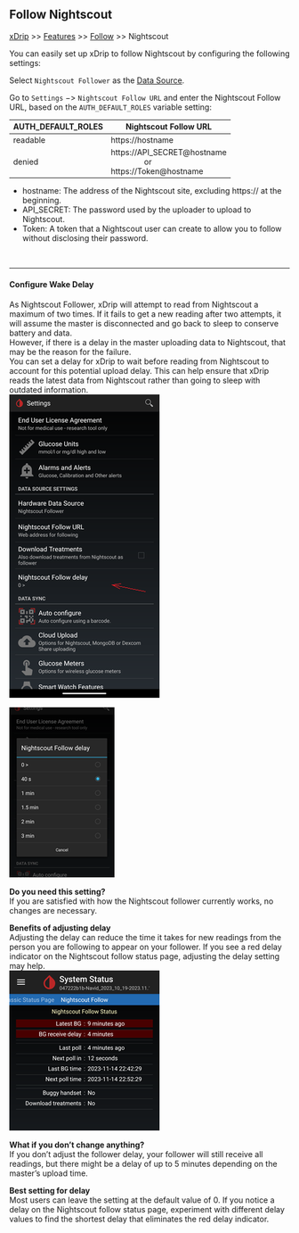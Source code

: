 ## Follow Nightscout
[xDrip](../../README.md) >> [Features](../Features_page.md) >> [Follow](../Follow_page.md) >> Nightscout  
  
You can easily set up xDrip to follow Nightscout by configuring the following settings:  
  
Select `Nightscout Follower` as the [Data Source](../HardwareDataSource.md).  
  
Go to `Settings` &#8722;> `Nightscout Follow URL` and enter the Nightscout Follow URL, based on the `AUTH_DEFAULT_ROLES` variable setting:  
  
| AUTH_DEFAULT_ROLES | Nightscout Follow URL |  
| ------------------ | --------------------- |  
| readable | https://<span>hostname</span> |  
| denied | https://<span>API_SECRET@</span>hostname <br/> &ensp;&ensp;&ensp;&ensp;&ensp;&ensp;&ensp;&ensp; or <br/> https://<span>Token@</span>hostname |  
  
* hostname: The address of the Nightscout site, excluding https:// at the beginning.  
* API_SECRET: The password used by the uploader to upload to Nightscout.  
* Token: A token that a Nightscout user can create to allow you to follow without disclosing their password.  
<br/>  
  
---  

#### **Configure Wake Delay**  
As Nightscout Follower, xDrip will attempt to read from Nightscout a maximum of two times. If it fails to get a new reading after two attempts, it will assume the master is disconnected and go back to sleep to conserve battery and data.  
However, if there is a delay in the master uploading data to Nightscout, that may be the reason for the failure.  
You can set a delay for xDrip to wait before reading from Nightscout to account for this potential upload delay. This can help ensure that xDrip reads the latest data from Nightscout rather than going to sleep with outdated information.  
![](./images/NS_Follow_Delay.png)  
  
![](./images/NS_Follow_Delay2.png)  
  
**Do you need this setting?**   
If you are satisfied with how the Nightscout follower currently works, no changes are necessary.    
  
**Benefits of adjusting delay**  
Adjusting the delay can reduce the time it takes for new readings from the person you are following to appear on your follower. If you see a red delay indicator on the Nightscout follow status page, adjusting the delay setting may help.  
![](./images/NS_Delay.png)  
  
**What if you don’t change anything?**  
If you don’t adjust the follower delay, your follower will still receive all readings, but there might be a delay of up to 5 minutes depending on the master’s upload time.  
  
**Best setting for delay**  
Most users can leave the setting at the default value of 0. If you notice a delay on the Nightscout follow status page, experiment with different delay values to find the shortest delay that eliminates the red delay indicator.  
  
